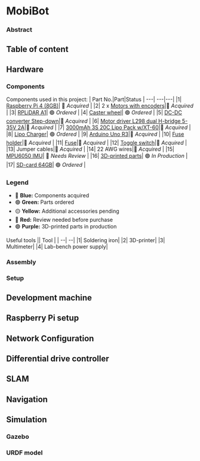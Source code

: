 # MobiBot
### Abstract

## Table of content

## Hardware
### Components
Components used in this project:
| Part No.|Part|Status
| ---| ---|---|
|1| [Raspberry Pi 4 (8GB)](https://www.electrokit.com/en/raspberry-pi-4-model-b/8gb)| 🔵 _Acquired_ |
|2| 2 x [Motors with encoders](https://www.amazon.se/dp/B07WP3XDLC?psc=1&ref=ppx_yo2ov_dt_b_product_details)|🔵 _Acquired_ |
|3| [RPLiDAR A1](https://www.mouser.se/ProductDetail/426-DFR0315)| 🟢 _Ordered_ |
|4| [Caster wheel](https://www.mouser.se/ProductDetail/485-3948)| 🟢 _Ordered_ |
|5| [DC-DC converter Step-down](https://www.electrokit.com/en/dc-dc-omvandlare-step-down-1.25-35v-5a)|🔵 _Acquired_ |
|6| [Motor driver L298 dual H-bridge 5-35V 2A](https://www.electrokit.com/en/motordrivare-l298-dubbel-h-brygga-5-35v-2a)|🔵 _Acquired_ |
|7| [3000mAh 3S 20C Lipo Pack w/XT-60](https://hobbyking.com/en_us/turnigy-battery-3000mah-3s-20c-lipo-pack-xt-60.html)|🔵 _Acquired_ |
|8| [Lipo Charger](https://www.amazon.se/-/en/gp/product/B087G199LH/ref=ewc_pr_img_1?smid=ADG7ML0RBF414&psc=1)| 🟢 _Ordered_ |
|9| [Arduino Uno R3](https://www.mouser.se/ProductDetail/SparkFun/DEV-11021?qs=WyAARYrbSnaunJRU8m2iHw%3D%3D)|🔵 _Acquired_ |
|10| [Fuse holder](https://www.conrad.se/sv/p/tru-components-tc-9070404-sakringsinsats-passar-till-flatsakring-standard-30-a-32-v-dc-1-st-2267601.html)|🔵 _Acquired_ |
|11| [Fuse](https://www.conrad.se/sv/p/eska-340127-340-127-standardflatsakring-10-a-rod-1-st-535104.html)|🔵 _Acquired_ |
|12| [Toggle switch](https://www.conrad.se/sv/p/tru-components-1587656-vippstrombrytare-tc-r13-244b-02-b-r-220-v-ac-250-v-ac-10-a-2x-av-pa-lasande-1-st-1587656.html)|🔵 _Acquired_ |
|13| Jumper cables|🔵 _Acquired_ |
|14| 22 AWG wires|🔵 _Acquired_ |
|15| [MPU6050 IMU](https://www.mouser.se/ProductDetail/426-SEN0142)| 🔴 _Needs Review_ |
|16| [3D-printed parts]()| 🟣 _In Production_ |
|17| [SD-card 64GB](https://www.inet.se/produkt/5304540/samsung-microsd-evo-plus-64gb)| 🟢 _Ordered_ |
### Legend

- 🔵 **Blue:** Components acquired
- 🟢 **Green:** Parts ordered
- 🟡 **Yellow:** Additional accessories pending
- 🔴 **Red:** Review needed before purchase
- 🟣 **Purple:** 3D-printed parts in production

Useful tools
|| Tool |
| --| --|
|1| Soldering iron|
|2| 3D-printer|
|3| Multimeter|
|4| Lab-bench power supply|

### Assembly

### Setup
## Development machine
## Raspberry Pi setup
## Network Configuration
## Differential drive controller
## SLAM
## Navigation
## Simulation
### Gazebo
### URDF model
